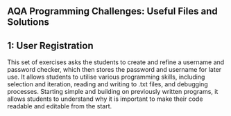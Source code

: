## AQA Programming Challenges: Useful Files and Solutions

## 1: User Registration
This set of exercises asks the students to create and refine a username and password checker, which then stores the password and username for later use. It allows students to utilise various programming skills, including selection and iteration, reading and writing to .txt files, and debugging processes. Starting simple and building on previously written programs, it allows students to understand why it is important to make their code readable and editable from the start.
